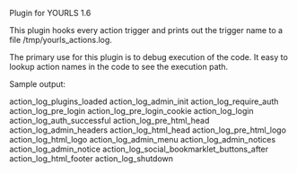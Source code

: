 Plugin for YOURLS 1.6

This plugin hooks every action trigger and prints out the 
trigger name to a file /tmp/yourls_actions.log. 

The primary use for this plugin is to debug execution of the code. 
It easy to lookup action names in the code to see the execution path.

Sample output: 

 action_log_plugins_loaded
 action_log_admin_init
 action_log_require_auth
 action_log_pre_login
 action_log_pre_login_cookie
 action_log_login
 action_log_auth_successful
 action_log_pre_html_head
 action_log_admin_headers
 action_log_html_head
 action_log_pre_html_logo
 action_log_html_logo
 action_log_admin_menu
 action_log_admin_notices
 action_log_admin_notice
 action_log_social_bookmarklet_buttons_after
 action_log_html_footer
 action_log_shutdown
